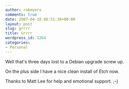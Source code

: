 ```yaml
---
author: robmyers
comments: true
date: 2007-04-18 06:51:38+00:00
layout: post
slug: grrrr
title: Grrrr
wordpress_id: 1264
categories:
- Personal
---
```


Well that's three days lost to a Debian upgrade screw up.  
  
On the plus side I have a nice clean install of Etch now.  
  
Thanks to Matt Lee for help and emotional support. ;-)  


